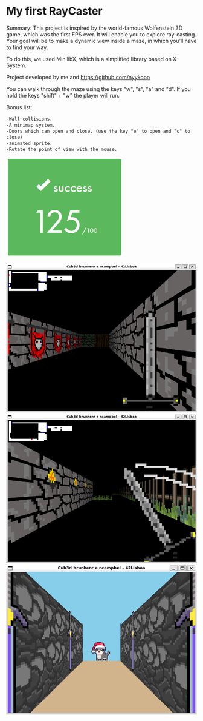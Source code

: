 # My first RayCaster
 Summary: This project is inspired by the world-famous Wolfenstein 3D game, which
 was the first FPS ever. It will enable you to explore ray-casting. Your goal will be to
 make a dynamic view inside a maze, in which you’ll have to find your way.

 To do this, we used MinilibX, which is a simplified library based on X-System.

 Project developed by me and https://github.com/nyykooo  

 You can walk through the maze using the keys "w", "s", "a" and "d".
 If you hold the keys "shift" + "w" the player will run.  

  Bonus list:  

	-Wall collisions.  
	-A minimap system.  
	-Doors which can open and close. (use the key "e" to open and "c" to close)  
	-animated sprite.  
	-Rotate the point of view with the mouse.  

![grade](final.png)

![screenshot_1](cub3d_screen3.png)
![screenshot_1](cub3d_screen6.png)
![screenshot_1](cub3d_screen5.png)

